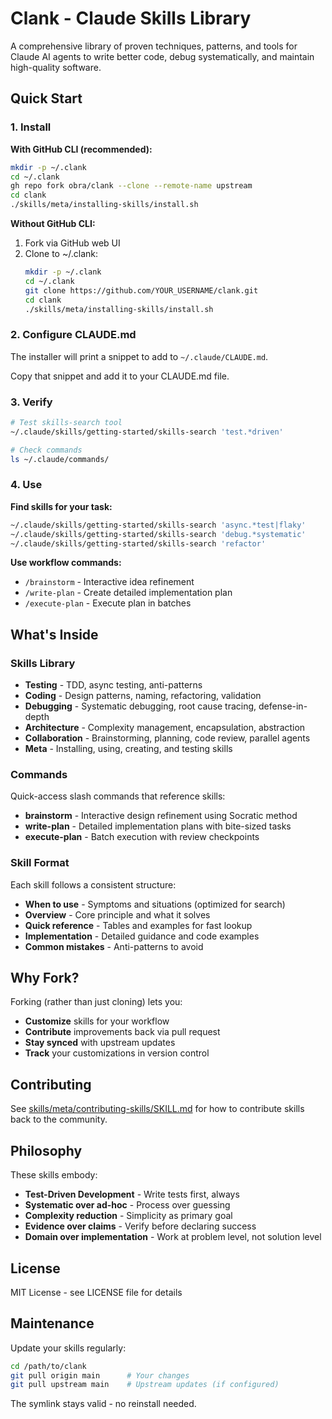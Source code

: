 # Clank - Claude Skills Library

A comprehensive library of proven techniques, patterns, and tools for Claude AI agents to write better code, debug systematically, and maintain high-quality software.

## Quick Start

### 1. Install

**With GitHub CLI (recommended):**
```bash
mkdir -p ~/.clank
cd ~/.clank
gh repo fork obra/clank --clone --remote-name upstream
cd clank
./skills/meta/installing-skills/install.sh
```

**Without GitHub CLI:**
1. Fork via GitHub web UI
2. Clone to ~/.clank:
   ```bash
   mkdir -p ~/.clank
   cd ~/.clank
   git clone https://github.com/YOUR_USERNAME/clank.git
   cd clank
   ./skills/meta/installing-skills/install.sh
   ```

### 2. Configure CLAUDE.md

The installer will print a snippet to add to `~/.claude/CLAUDE.md`.

Copy that snippet and add it to your CLAUDE.md file.

### 3. Verify

```bash
# Test skills-search tool
~/.claude/skills/getting-started/skills-search 'test.*driven'

# Check commands
ls ~/.claude/commands/
```

### 4. Use

**Find skills for your task:**
```bash
~/.claude/skills/getting-started/skills-search 'async.*test|flaky'
~/.claude/skills/getting-started/skills-search 'debug.*systematic'
~/.claude/skills/getting-started/skills-search 'refactor'
```

**Use workflow commands:**
- `/brainstorm` - Interactive idea refinement
- `/write-plan` - Create detailed implementation plan
- `/execute-plan` - Execute plan in batches

## What's Inside

### Skills Library

- **Testing** - TDD, async testing, anti-patterns
- **Coding** - Design patterns, naming, refactoring, validation
- **Debugging** - Systematic debugging, root cause tracing, defense-in-depth
- **Architecture** - Complexity management, encapsulation, abstraction
- **Collaboration** - Brainstorming, planning, code review, parallel agents
- **Meta** - Installing, using, creating, and testing skills

### Commands

Quick-access slash commands that reference skills:
- **brainstorm** - Interactive design refinement using Socratic method
- **write-plan** - Detailed implementation plans with bite-sized tasks
- **execute-plan** - Batch execution with review checkpoints

### Skill Format

Each skill follows a consistent structure:
- **When to use** - Symptoms and situations (optimized for search)
- **Overview** - Core principle and what it solves
- **Quick reference** - Tables and examples for fast lookup
- **Implementation** - Detailed guidance and code examples
- **Common mistakes** - Anti-patterns to avoid

## Why Fork?

Forking (rather than just cloning) lets you:
- **Customize** skills for your workflow
- **Contribute** improvements back via pull request
- **Stay synced** with upstream updates
- **Track** your customizations in version control

## Contributing

See [skills/meta/contributing-skills/SKILL.md](skills/meta/contributing-skills/SKILL.md) for how to contribute skills back to the community.

## Philosophy

These skills embody:
- **Test-Driven Development** - Write tests first, always
- **Systematic over ad-hoc** - Process over guessing
- **Complexity reduction** - Simplicity as primary goal
- **Evidence over claims** - Verify before declaring success
- **Domain over implementation** - Work at problem level, not solution level

## License

MIT License - see LICENSE file for details

## Maintenance

Update your skills regularly:

```bash
cd /path/to/clank
git pull origin main      # Your changes
git pull upstream main    # Upstream updates (if configured)
```

The symlink stays valid - no reinstall needed.
